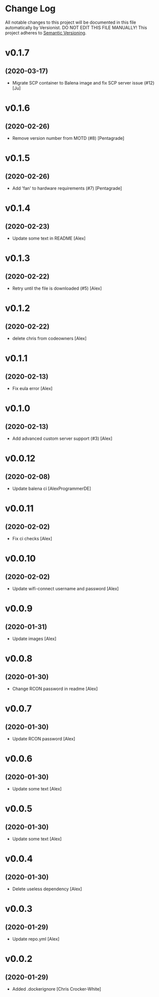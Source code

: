 # Change Log

All notable changes to this project will be documented in this file
automatically by Versionist. DO NOT EDIT THIS FILE MANUALLY!
This project adheres to [Semantic Versioning](http://semver.org/).

# v0.1.7
## (2020-03-17)

* Migrate SCP container to Balena image and fix SCP server issue (#12) [Ju]

# v0.1.6
## (2020-02-26)

* Remove version number from MOTD (#8) [Pentagrade]

# v0.1.5
## (2020-02-26)

* Add 'fan' to hardware requirements (#7) [Pentagrade]

# v0.1.4
## (2020-02-23)

* Update some text in README [Alex]

# v0.1.3
## (2020-02-22)

* Retry until the file is downloaded (#5) [Alex]

# v0.1.2
## (2020-02-22)

* delete chris from codeowners [Alex]

# v0.1.1
## (2020-02-13)

* Fix eula error [Alex]

# v0.1.0
## (2020-02-13)

* Add advanced custom server support (#3) [Alex]

# v0.0.12
## (2020-02-08)

* Update balena ci [AlexProgrammerDE]

# v0.0.11
## (2020-02-02)

* Fix ci checks [Alex]

# v0.0.10
## (2020-02-02)

* Update wifi-connect username and password [Alex]

# v0.0.9
## (2020-01-31)

* Update images [Alex]

# v0.0.8
## (2020-01-30)

* Change RCON password in readme [Alex]

# v0.0.7
## (2020-01-30)

* Update RCON password [Alex]

# v0.0.6
## (2020-01-30)

* Update some text [Alex]

# v0.0.5
## (2020-01-30)

* Update some text [Alex]

# v0.0.4
## (2020-01-30)

* Delete useless dependency [Alex]

# v0.0.3
## (2020-01-29)

* Update repo.yml [Alex]

# v0.0.2
## (2020-01-29)

* Added .dockerignore [Chris Crocker-White]
